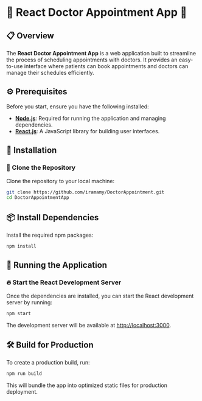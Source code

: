 # 🏥 React Doctor Appointment App 🏥

## 📋 Overview

The **React Doctor Appointment App** is a web application built to streamline the process of scheduling appointments with doctors. It provides an easy-to-use interface where patients can book appointments and doctors can manage their schedules efficiently.

## ⚙️ Prerequisites

Before you start, ensure you have the following installed:

- **[Node.js](https://nodejs.org/)**: Required for running the application and managing dependencies.
- **[React.js](https://reactjs.org/)**: A JavaScript library for building user interfaces.

## 🔧 Installation

### 📂 Clone the Repository

Clone the repository to your local machine:

```bash
git clone https://github.com/iramamy/DoctorAppointment.git
cd DoctorAppointmentApp
```

## 📦 Install Dependencies

Install the required npm packages:
```bash
npm install
```

## 🚀 Running the Application

### 🔥 Start the React Development Server

Once the dependencies are installed, you can start the React development server by running:

```bash
npm start
```

The development server will be available at [http://localhost:3000](http://localhost:5173).

## 🛠️ Build for Production

To create a production build, run:

```bash
npm run build
```

This will bundle the app into optimized static files for production deployment.
